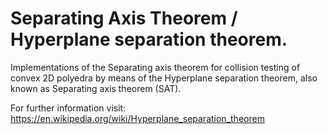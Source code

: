 # Separating Axis Theorem / Hyperplane separation theorem.
Implementations of the Separating axis theorem for 
collision testing of convex 2D polyedra by means of the
Hyperplane separation theorem, also known as Separating axis theorem (SAT).

For further information visit:
https://en.wikipedia.org/wiki/Hyperplane_separation_theorem
